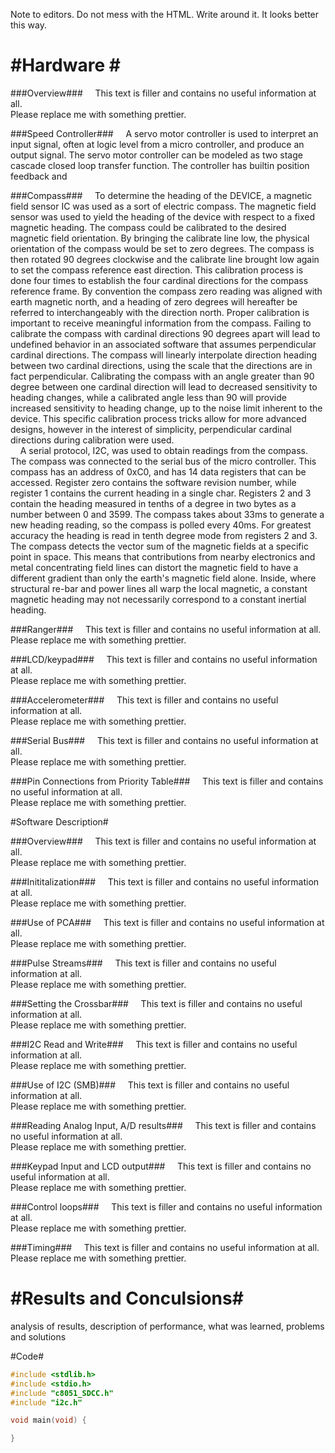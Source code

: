 Note to editors. Do not mess with the HTML. Write around it. It looks better this way.

#Hardware #
===============

###Overview###
&nbsp;&nbsp;&nbsp;&nbsp;This text is filler and contains no useful information at all.<br> Please replace me with something prettier.

###Speed Controller###
&nbsp;&nbsp;&nbsp;&nbsp;A servo motor controller is used to interpret an input signal, often at logic level from a micro controller, and produce an output signal. The servo motor controller can be modeled as two stage cascade closed loop transfer function. The controller has builtin position feedback and 

###Compass###
&nbsp;&nbsp;&nbsp;&nbsp;To determine the heading of the DEVICE, a magnetic field sensor IC was used as a sort of electric compass. The magnetic field sensor was used to yield the heading of the device with respect to a fixed magnetic heading. The compass could be calibrated to the desired magnetic field orientation. By bringing the calibrate line low, the physical orientation of the compass would be set to zero degrees. The compass is then rotated 90 degrees clockwise and the calibrate line brought low again to set the compass reference east direction. This calibration process is done four times to establish the four cardinal directions for the compass reference frame. By convention the compass zero reading was aligned with earth magnetic north, and a heading of zero degrees will hereafter be referred to interchangeably with the direction north. Proper calibration is important to receive meaningful information from the compass. Failing to calibrate the compass with cardinal directions 90 degrees apart will lead to undefined  behavior in an associated software that assumes perpendicular cardinal directions. The compass will linearly interpolate direction heading between two cardinal directions, using the scale that the directions are in fact perpendicular. Calibrating the compass with an angle greater than 90 degree between one cardinal direction will lead to decreased sensitivity to heading changes, while a calibrated angle less than 90 will provide increased sensitivity to heading change, up to the noise limit inherent to the device. This specific calibration process tricks allow for more advanced designs, however in the interest of simplicity, perpendicular cardinal directions during calibration were used.
<br>&nbsp;&nbsp;&nbsp;&nbsp;A serial protocol, I2C, was used to obtain readings from the compass. The compass was connected to the serial bus of the micro controller. This compass has an address of 0xC0, and has 14 data registers that can be accessed. Register zero contains the software revision number, while register 1 contains the current heading in a single char. Registers 2 and 3 contain the heading measured in tenths of a degree in two bytes as a number between 0 and 3599. The compass takes about 33ms to generate a new heading reading, so the compass is polled every 40ms. For greatest accuracy the heading is read in tenth degree mode from registers 2 and 3. The compass detects the vector sum of the magnetic fields at a specific point in space. This means that contributions from nearby electronics and metal concentrating field lines can distort the magnetic field to have a different gradient than only the earth's magnetic field alone. Inside, where structural re-bar and power lines all warp the local magnetic, a constant magnetic heading may not necessarily correspond to a constant inertial heading.

###Ranger###
&nbsp;&nbsp;&nbsp;&nbsp;This text is filler and contains no useful information at all.<br> Please replace me with something prettier.

###LCD/keypad###
&nbsp;&nbsp;&nbsp;&nbsp;This text is filler and contains no useful information at all.<br> Please replace me with something prettier.

###Accelerometer###
&nbsp;&nbsp;&nbsp;&nbsp;This text is filler and contains no useful information at all.<br> Please replace me with something prettier.

###Serial Bus###
&nbsp;&nbsp;&nbsp;&nbsp;This text is filler and contains no useful information at all.<br> Please replace me with something prettier.

###Pin Connections from Priority Table###
&nbsp;&nbsp;&nbsp;&nbsp;This text is filler and contains no useful information at all.<br> Please replace me with something prettier.

#Software Description#

###Overview###
&nbsp;&nbsp;&nbsp;&nbsp;This text is filler and contains no useful information at all.<br> Please replace me with something prettier.

###Inititalization###
&nbsp;&nbsp;&nbsp;&nbsp;This text is filler and contains no useful information at all.<br> Please replace me with something prettier.

###Use of PCA###
&nbsp;&nbsp;&nbsp;&nbsp;This text is filler and contains no useful information at all.<br> Please replace me with something prettier.

###Pulse Streams###
&nbsp;&nbsp;&nbsp;&nbsp;This text is filler and contains no useful information at all.<br> Please replace me with something prettier.

###Setting the Crossbar###
&nbsp;&nbsp;&nbsp;&nbsp;This text is filler and contains no useful information at all.<br> Please replace me with something prettier.

###I2C Read and Write###
&nbsp;&nbsp;&nbsp;&nbsp;This text is filler and contains no useful information at all.<br> Please replace me with something prettier.

###Use of I2C (SMB)###
&nbsp;&nbsp;&nbsp;&nbsp;This text is filler and contains no useful information at all.<br> Please replace me with something prettier.

###Reading Analog Input, A/D results###
&nbsp;&nbsp;&nbsp;&nbsp;This text is filler and contains no useful information at all.<br> Please replace me with something prettier.

###Keypad Input and LCD output###
&nbsp;&nbsp;&nbsp;&nbsp;This text is filler and contains no useful information at all.<br> Please replace me with something prettier.

###Control loops###
&nbsp;&nbsp;&nbsp;&nbsp;This text is filler and contains no useful information at all.<br> Please replace me with something prettier.

###Timing###
&nbsp;&nbsp;&nbsp;&nbsp;This text is filler and contains no useful information at all.<br> Please replace me with something prettier.

#Results and Conculsions#
============================
analysis of results, description of performance, what was learned,
problems and solutions

#Code#
```c
#include <stdlib.h>
#include <stdio.h>
#include "c8051_SDCC.h"
#include "i2c.h"

void main(void) {

}

```
